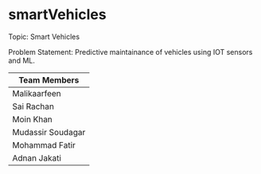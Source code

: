 # smartVehicles
Topic: Smart Vehicles

Problem Statement: Predictive maintainance of vehicles using IOT sensors and ML.

| Team Members  |
|---------------|
| Malikaarfeen |
| Sai Rachan    |
| Moin Khan |
| Mudassir Soudagar |
| Mohammad Fatir |
| Adnan Jakati  |


